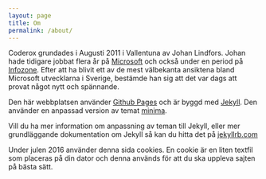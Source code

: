 ```yaml
---
layout: page
title: Om
permalink: /about/
---
```


Coderox grundades i Augusti 2011 i Vallentuna av Johan Lindfors. Johan hade tidigare jobbat flera år på [Microsoft](https://www.microsoft.se/) och också under en period på [Infozone](https://www.infozone.se/). Efter att ha blivit ett av de mest välbekanta ansiktena bland Microsoft utvecklarna i Sverige, bestämde han sig att det var dags att provat något nytt och spännande.

Den här webbplatsen använder [Github Pages](https://github.com/pages) och är byggd med [Jekyll](https://github.com/jekyll/jekyll). Den använder en anpassad version av temat [minima](https://github.com/jekyll/minima).

Vill du ha mer information om anpassning av teman till Jekyll, eller mer grundläggande dokumentation om Jekyll så kan du hitta det på [jekyllrb.com](https://jekyllrb.com/)

Under julen 2016 använder denna sida cookies. En cookie är en liten textfil som placeras på din dator och denna används för att du ska uppleva sajten på bästa sätt.